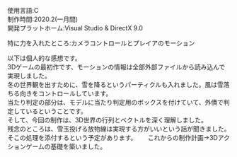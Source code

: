 使用言語:C  
制作時間:2020.2(一月間)  
開発プラットホーム:Visual Studio & DirectX 9.0  

特に力を入れたところ:カメラコントロールとプレイアのモーション　  

以下は個人的な感想です。  
3Dゲームの最初作です、モーションの情報は全部外部ファイルから読み込んで実現しました。  
冬の世界観を出すために、雪を降るというパーティクルも入れました。風は雪落ちる向きをコントロールしています。  
当たり判定の部分は、モデルに当たり判定用のボックスを付けていて、外債で判定しているということです。  
そして、今回の制作は、3D世界の行列とベクトルを深く理解しました。  
残念のところは、雪玉投げる放物線は実現する方がいいという話が聞きました。そこの処理を添付するという予定があります。　　
これからの制作計画->3Dアクションゲームの基礎を築いました。  
